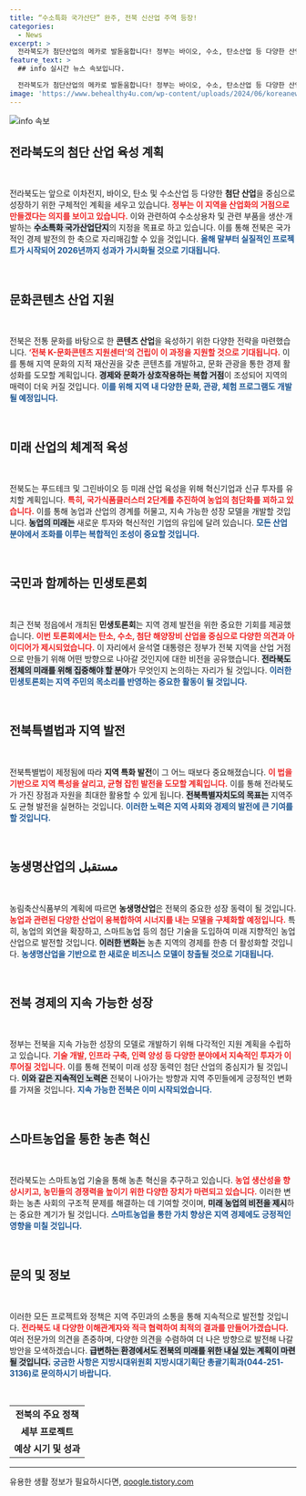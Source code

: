 ```yaml
---
title: “수소특화 국가산단” 완주, 전북 신산업 주역 등장!
categories:
  - News
excerpt: >
  전라북도가 첨단산업의 메카로 발돋움합니다! 정부는 바이오, 수소, 탄소산업 등 다양한 산업 육성을 통한 문화·복지 복합 거점 조성을 발표했습니다. 민생토론회에서 윤 대통령은 전북의 미래를 위한 혁신적 계획을 세우며, 지역 경제의 새로운 전진기지를 만들어갈 것을 약속했습니다.
feature_text: >
  ## info 실시간 뉴스 속보입니다.

  전라북도가 첨단산업의 메카로 발돋움합니다! 정부는 바이오, 수소, 탄소산업 등 다양한 산업 육성을 통한 문화·복지 복합 거점 조성을 발표했습니다. 민생토론회에서 윤 대통령은 전북의 미래를 위한 혁신적 계획을 세우며, 지역 경제의 새로운 전진기지를 만들어갈 것을 약속했습니다.
image: 'https://www.behealthy4u.com/wp-content/uploads/2024/06/koreanews.jpg'
---
```


<p><img src="https://www.behealthy4u.com/wp-content/uploads/2024/06/koreanews.jpg" alt="info 속보" /></p>

<h2 data-ke-size="size26">전라북도의 첨단 산업 육성 계획</h2>

<p data-ke-size="size16">&nbsp;</p>

<p>전라북도는 앞으로 이차전지, 바이오, 탄소 및 수소산업 등 다양한 <b>첨단 산업</b>을 중심으로 성장하기 위한 구체적인 계획을 세우고 있습니다. <b><span style="color: #ee2323;">정부는 이 지역을 산업화의 거점으로 만들겠다는 의지를 보이고 있습니다.</span></b> 이와 관련하여 수소상용차 및 관련 부품을 생산·개발하는 <b><span style="background-color: #21538527;">수소특화 국가산업단지</span></b>의 지정을 목표로 하고 있습니다. 이를 통해 전북은 국가적인 경제 발전의 한 축으로 자리매김할 수 있을 것입니다. <b><span style="color: #1a5490;">올해 말부터 실질적인 프로젝트가 시작되어 2026년까지 성과가 가시화될 것으로 기대됩니다.</span></b></p>

<p data-ke-size="size16">&nbsp;</p>

<h2 data-ke-size="size26">문화콘텐츠 산업 지원</h2>

<p data-ke-size="size16">&nbsp;</p>

<p>전북은 전통 문화를 바탕으로 한 <b>콘텐츠 산업</b>을 육성하기 위한 다양한 전략을 마련했습니다. <b><span style="color: #ee2323;">‘전북 K-문화콘텐츠 지원센터’의 건립이 이 과정을 지원할 것으로 기대됩니다.</span></b> 이를 통해 지역 문화의 지적 재산권을 갖춘 콘텐츠를 개발하고, 문화 관광을 통한 경제 활성화를 도모할 계획입니다. <b><span style="background-color: #21538527;">경제와 문화가 상호작용하는 복합 거점</span></b>이 조성되어 지역의 매력이 더욱 커질 것입니다. <b><span style="color: #1a5490;">이를 위해 지역 내 다양한 문화, 관광, 체험 프로그램도 개발될 예정입니다.</span></b></p>

<p data-ke-size="size16">&nbsp;</p>

<h2 data-ke-size="size26">미래 산업의 체계적 육성</h2>

<p data-ke-size="size16">&nbsp;</p>

<p>전북도는 푸드테크 및 그린바이오 등 미래 산업 육성을 위해 혁신기업과 신규 투자를 유치할 계획입니다. <b><span style="color: #ee2323;">특히, 국가식품클러스터 2단계를 추진하여 농업의 첨단화를 꾀하고 있습니다.</span></b> 이를 통해 농업과 산업의 경계를 허물고, 지속 가능한 성장 모델을 개발할 것입니다. <b><span style="background-color: #21538527;">농업의 미래는</span></b> 새로운 투자와 혁신적인 기업의 유입에 달려 있습니다. <b><span style="color: #1a5490;">모든 산업 분야에서 조화를 이루는 복합적인 조성이 중요할 것입니다.</span></b></p>

<p data-ke-size="size16">&nbsp;</p>

<h2 data-ke-size="size26">국민과 함께하는 민생토론회</h2>

<p data-ke-size="size16">&nbsp;</p>

<p>최근 전북 정읍에서 개최된 <b>민생토론회</b>는 지역 경제 발전을 위한 중요한 기회를 제공했습니다. <b><span style="color: #ee2323;">이번 토론회에서는 탄소, 수소, 첨단 해양장비 산업을 중심으로 다양한 의견과 아이디어가 제시되었습니다.</span></b> 이 자리에서 윤석열 대통령은 정부가 전북 지역을 산업 거점으로 만들기 위해 어떤 방향으로 나아갈 것인지에 대한 비전을 공유했습니다. <b><span style="background-color: #21538527;">전라북도 전체의 미래를 위해 집중해야 할 분야</span></b>가 무엇인지 논의하는 자리가 될 것입니다. <b><span style="color: #1a5490;">이러한 민생토론회는 지역 주민의 목소리를 반영하는 중요한 활동이 될 것입니다.</span></b></p>

<p data-ke-size="size16">&nbsp;</p>

<h2 data-ke-size="size26">전북특별법과 지역 발전</h2>

<p data-ke-size="size16">&nbsp;</p>

<p>전북특별법이 제정됨에 따라 <b>지역 특화 발전</b>이 그 어느 때보다 중요해졌습니다. <b><span style="color: #ee2323;">이 법을 기반으로 지역 특성을 살리고, 균형 잡힌 발전을 도모할 계획입니다.</span></b> 이를 통해 전라북도가 가진 장점과 자원을 최대한 활용할 수 있게 됩니다. <b><span style="background-color: #21538527;">전북특별자치도의 목표는</span></b> 지역주도 균형 발전을 실현하는 것입니다. <b><span style="color: #1a5490;">이러한 노력은 지역 사회와 경제의 발전에 큰 기여를 할 것입니다.</span></b></p>

<p data-ke-size="size16">&nbsp;</p>

<h2 data-ke-size="size26">농생명산업의 مستقبل</h2>

<p data-ke-size="size16">&nbsp;</p>

<p>농림축산식품부의 계획에 따르면 <b>농생명산업</b>은 전북의 중요한 성장 동력이 될 것입니다. <b><span style="color: #ee2323;">농업과 관련된 다양한 산업이 융복합하여 시너지를 내는 모델을 구체화할 예정입니다.</span></b> 특히, 농업의 외연을 확장하고, 스마트농업 등의 첨단 기술을 도입하여 미래 지향적인 농업 산업으로 발전할 것입니다. <b><span style="background-color: #21538527;">이러한 변화는</span></b> 농촌 지역의 경제를 한층 더 활성화할 것입니다. <b><span style="color: #1a5490;">농생명산업을 기반으로 한 새로운 비즈니스 모델이 창출될 것으로 기대됩니다.</span></b></p>

<p data-ke-size="size16">&nbsp;</p>

<h2 data-ke-size="size26">전북 경제의 지속 가능한 성장</h2>

<p data-ke-size="size16">&nbsp;</p>

<p>정부는 전북을 지속 가능한 성장의 모델로 개발하기 위해 다각적인 지원 계획을 수립하고 있습니다. <b><span style="color: #ee2323;">기술 개발, 인프라 구축, 인력 양성 등 다양한 분야에서 지속적인 투자가 이루어질 것입니다.</span></b> 이를 통해 전북이 미래 성장 동력인 첨단 산업의 중심지가 될 것입니다. <b><span style="background-color: #21538527;">이와 같은 지속적인 노력은</span></b> 전북이 나아가는 방향과 지역 주민들에게 긍정적인 변화를 가져올 것입니다. <b><span style="color: #1a5490;">지속 가능한 전북은 이미 시작되었습니다.</span></b></p>

<p data-ke-size="size16">&nbsp;</p>

<h2 data-ke-size="size26">스마트농업을 통한 농촌 혁신</h2>

<p data-ke-size="size16">&nbsp;</p>

<p>전라북도는 스마트농업 기술을 통해 농촌 혁신을 추구하고 있습니다. <b><span style="color: #ee2323;">농업 생산성을 향상시키고, 농민들의 경쟁력을 높이기 위한 다양한 장치가 마련되고 있습니다.</span></b> 이러한 변화는 농촌 사회의 구조적 문제를 해결하는 데 기여할 것이며, <b><span style="background-color: #21538527;">미래 농업의 비전을 제시</span></b>하는 중요한 계기가 될 것입니다. <b><span style="color: #1a5490;">스마트농업을 통한 가치 향상은 지역 경제에도 긍정적인 영향을 미칠 것입니다.</span></b></p>

<p data-ke-size="size16">&nbsp;</p>

<h2 data-ke-size="size26">문의 및 정보</h2>

<p data-ke-size="size16">&nbsp;</p>

<p>이러한 모든 프로젝트와 정책은 지역 주민과의 소통을 통해 지속적으로 발전할 것입니다. <b><span style="color: #ee2323;">전라북도 내 다양한 이해관계자와 적극 협력하여 최적의 결과를 만들어가겠습니다.</span></b> 여러 전문가의 의견을 존중하며, 다양한 의견을 수렴하여 더 나은 방향으로 발전해 나갈 방안을 모색하겠습니다. <b><span style="background-color: #21538527;">급변하는 환경에서도 전북의 미래를 위한 내실 있는 계획이 마련될 것입니다.</span></b> <b><span style="color: #1a5490;">궁금한 사항은 지방시대위원회 지방시대기획단 총괄기획과(044-251-3136)로 문의하시기 바랍니다.</span></b></p>

<p data-ke-size="size16">&nbsp;</p>

<table>
  <tr>
    <td style="text-align: center; height: 17px;"><b>전북의 주요 정책</b></td>
  </tr>
  <tr>
    <td style="text-align: center; height: 17px;"><b>세부 프로젝트</b></td>
  </tr>
  <tr>
    <td style="text-align: center; height: 17px;"><b>예상 시기 및 성과</b></td>
  </tr>
</table>

<hr>
유용한 생활 정보가 필요하시다면, <a href="https://qoogle.tistory.com" rel="dofollow">qoogle.tistory.com</a>


